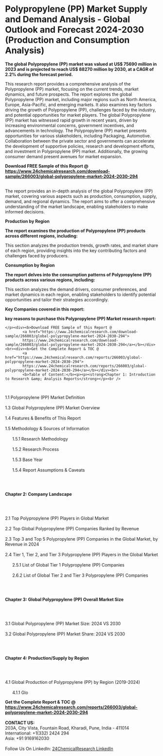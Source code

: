 <h1>Polypropylene (PP) Market Supply and Demand Analysis - Global Outlook and Forecast 2024-2030 (Production and Consumption Analysis)</h1><p><strong>The global Polypropylene (PP) market was valued at US$ 75690 million in 2023 and is projected to reach US$ 88270 million by 2030, at a CAGR of 2.2% during the forecast period.</strong></p><p>
</p><p>This research report provides a comprehensive analysis of the Polypropylene (PP) market, focusing on the current trends, market dynamics, and future prospects. The report explores the global Polypropylene (PP) market, including major regions such as North America, Europe, Asia-Pacific, and emerging markets. It also examines key factors driving the growth of Polypropylene (PP), challenges faced by the industry, and potential opportunities for market players. The global Polypropylene (PP) market has witnessed rapid growth in recent years, driven by increasing environmental concerns, government incentives, and advancements in technology. The Polypropylene (PP) market presents opportunities for various stakeholders, including Packaging, Automotive. Collaboration between the private sector and governments can accelerate the development of supportive policies, research and development efforts, and investment in Polypropylene (PP) market. Additionally, the growing consumer demand present avenues for market expansion. </p><div><b>Download FREE Sample of this Report @ 
            <a href="https://www.24chemicalresearch.com/download-sample/266003/global-polypropylene-market-2024-2030-294">
            https://www.24chemicalresearch.com/download-sample/266003/global-polypropylene-market-2024-2030-294</a></b></div><br><p>
</p><p>The report provides an in-depth analysis of the global Polypropylene (PP) market, covering various aspects such as production, consumption, supply, demand, and regional dynamics. The report aims to offer a comprehensive understanding of the market landscape, enabling stakeholders to make informed decisions.</p><p>
</p><p><strong>Production by Region</strong></p><p>
</p><p><strong>The report examines the production of Polypropylene (PP) products across different regions, including:</strong></p><p>
</p><p>
</p><p>This section analyzes the production trends, growth rates, and market share of each region, providing insights into the key contributing factors and challenges faced by producers.</p><p>
</p><p><strong>Consumption by Region</strong></p><p>
</p><p><strong>The report delves into the consumption patterns of Polypropylene (PP) products across various regions, including:</strong></p><p>
</p><p>
	</p><p>
</p><p>This section analyzes the demand drivers, consumer preferences, and market dynamics in each region, enabling stakeholders to identify potential opportunities and tailor their strategies accordingly.</p><p>
<strong>Key Companies covered in this report:</strong></p><p>
</p><p>
</p><p><strong>key reasons to purchase this Polypropylene (PP) Market research report:</strong></p><p>

	</p><div><b>Download FREE Sample of this Report @ 
            <a href="https://www.24chemicalresearch.com/download-sample/266003/global-polypropylene-market-2024-2030-294">
            https://www.24chemicalresearch.com/download-sample/266003/global-polypropylene-market-2024-2030-294</a></b></div><br><div><b>Get the Complete Report & TOC @ 
            <a href="https://www.24chemicalresearch.com/reports/266003/global-polypropylene-market-2024-2030-294">
            https://www.24chemicalresearch.com/reports/266003/global-polypropylene-market-2024-2030-294</a></b></div><br>
            <b>Table of Content:</b><p><p><strong>Chapter 1: Introduction to Research &amp; Analysis Reports</strong></p><br />
<br />
<p>1.1 Polypropylene (PP)  Market Definition<br /><br />
1.3 Global Polypropylene (PP)  Market Overview<br /><br />
1.4 Features &amp; Benefits of This Report<br /><br />
1.5 Methodology &amp; Sources of Information<br /><br />
&nbsp;&nbsp;&nbsp;&nbsp;&nbsp; 1.5.1 Research Methodology<br /><br />
&nbsp;&nbsp;&nbsp;&nbsp;&nbsp; 1.5.2 Research Process<br /><br />
&nbsp;&nbsp;&nbsp;&nbsp;&nbsp; 1.5.3 Base Year<br /><br />
&nbsp;&nbsp;&nbsp;&nbsp;&nbsp; 1.5.4 Report Assumptions &amp; Caveats</p><br />
<br />
<p><strong>Chapter 2: Company Landscape</strong></p><br />
<br />
<p>2.1 Top Polypropylene (PP)  Players in Global Market<br /><br />
2.2 Top Global Polypropylene (PP)  Companies Ranked by Revenue<br /><br />
2.3 Top 3 and Top 5 Polypropylene (PP)  Companies in the Global Market, by Revenue in 2024<br /><br />
2.4 Tier 1, Tier 2, and Tier 3 Polypropylene (PP)  Players in the Global Market<br /><br />
&nbsp;&nbsp;&nbsp;&nbsp;&nbsp; 2.5.1 List of Global Tier 1 Polypropylene (PP)  Companies<br /><br />
&nbsp;&nbsp;&nbsp;&nbsp;&nbsp; 2.6.2 List of Global Tier 2 and Tier 3 Polypropylene (PP)  Companies</p><br />
<br />
<p><strong>Chapter 3: Global Polypropylene (PP)  Overall Market Size</strong></p><br />
<br />
<p>3.1 Global Polypropylene (PP)  Market Size: 2024 VS 2030<br /><br />
3.2 Global Polypropylene (PP)  Market Share: 2024 VS 2030</p><br />
<br />
<p><strong>Chapter 4: Production/Supply by Region</strong></p><br />
<br />
<p>4.1 Global Production of Polypropylene (PP)  by Region (2019-2024)<br /><br />
&nbsp;&nbsp;&nbsp;&nbsp;&nbsp; 4.1.1 Glo</p><div><b>Get the Complete Report & TOC @ 
            <a href="https://www.24chemicalresearch.com/reports/266003/global-polypropylene-market-2024-2030-294">
            https://www.24chemicalresearch.com/reports/266003/global-polypropylene-market-2024-2030-294</a></b></div><br><b>CONTACT US:</b><br>
            203A, City Vista, Fountain Road, Kharadi, Pune, India - 411014<br>
            International: +1(332) 2424 294<br>
            Asia: +91 9169162030 <br><br>
            Follow Us On LinkedIn: <a href="https://www.linkedin.com/company/24chemicalresearch/">24ChemicalResearch LinkedIn</a>
